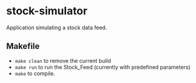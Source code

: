 # stock-simulator
Application simulating a stock data feed.


## Makefile

- `make clean` to remove the current build
- `make run` to run the Stock_Feed (currently with predefined parameters)
- `make` to compile.
